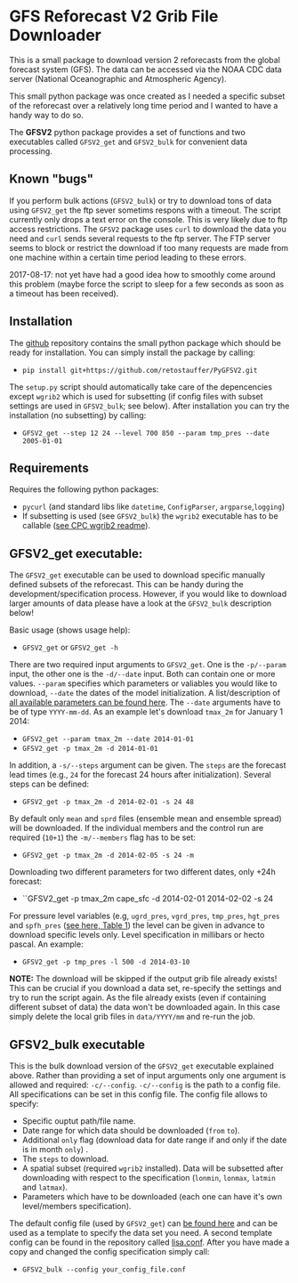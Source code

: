 

# GFS Reforecast V2 Grib File Downloader

This is a small package to download version 2 reforecasts
from the global forecast system (GFS). The data can be accessed
via the NOAA CDC data server (National Oceanographic and Atmospheric Agency).

This small python package was once created as I needed a specific subset
of the reforecast over a relatively long time period and I wanted to have
a handy way to do so.

The **GFSV2** python package provides a set of functions and two executables
called ``GFSV2_get`` and ``GFSV2_bulk`` for convenient data processing.

## Known "bugs"

If you perform bulk actions (`GFSV2_bulk`) or try to download tons of data
using `GFSV2_get` the ftp sever sometims respons with a timeout. The script
currently only drops a text error on the console. This is very likely due to
ftp access restrictions. The `GFSV2` package uses `curl` to download the data
you need and `curl` sends several requests to the ftp server. The FTP server
seems to block or restrict the download if too many requests are made from 
one machine within a certain time period leading to these errors. 

2017-08-17: not yet have had a good idea how to smoothly come around this
problem (maybe force the script to sleep for a few seconds as soon as a
timeout has been received).

## Installation

The [github](https://github.com/retostauffer/PyGFSV2]) repository contains the
small python package which should be ready for installation. You can simply
install the package by calling:

* `pip install git+https://github.com/retostauffer/PyGFSV2.git`

The `setup.py` script should automatically take care of the depencencies
except `wgrib2` which is used for subsetting (if config files with subset
settings are used in `GFSV2_bulk`; see below). After installation you can try
the installation (no subsetting) by calling:

* `GFSV2_get --step 12 24 --level 700 850 --param tmp_pres --date 2005-01-01`


## Requirements

Requires the following python packages:
* ``pycurl`` (and standard libs like ``datetime``, ``ConfigParser``, ``argparse``,``logging``)
* If subsetting is used (see ``GFSV2_bulk``) the ``wgrib2`` executable has to be callable
   ([see CPC wgrib2 readme](http://www.cpc.ncep.noaa.gov/products/wesley/wgrib2/)).

## GFSV2_get executable:

The ``GFSV2_get`` executable can be used to download specific manually defined
subsets of the reforecast. This can be handy during the development/specification
process. However, if you would like to download larger amounts of data please
have a look at the ``GFSV2_bulk`` description below!

Basic usage (shows usage help):
* ``GFSV2_get`` or ``GFSV2_get -h``

There are two required input arguments to ``GFSV2_get``. One is the ``-p/--param``
input, the other one is the ``-d/--date`` input. Both can contain one or more
values. ``--param`` specifies which parameters or valiables you would like to
download, ``--date`` the dates of the model initialization. A list/description
of [all available parameters can be found here](https://www.esrl.noaa.gov/psd/forecasts/reforecast2/README.GEFS_Reforecast2.pdf).
The ``--date`` arguments have to be of type ``YYYY-mm-dd``. As an example
let's download ``tmax_2m`` for January 1 2014:
* ``GFSV2_get --param tmax_2m --date 2014-01-01``
* ``GFSV2_get -p tmax_2m -d 2014-01-01``

In addition, a ``-s/--steps`` argument can be given. The ``steps`` are the
forecast lead times (e.g., ``24`` for the forecast 24 hours after initialization).
Several steps can be defined:
* ``GFSV2_get -p tmax_2m -d 2014-02-01 -s 24 48``

By default only ``mean`` and ``sprd`` files (ensemble mean and ensemble spread)
will be downloaded. If the individual members and the control run are required
(``10+1``) the ``-m/--members`` flag has to be set:
* ``GFSV2_get -p tmax_2m -d 2014-02-05 -s 24 -m``

Downloading two different parameters for two different dates, only +24h forecast:
* ``GFSV2_get -p tmax_2m cape_sfc -d 2014-02-01 2014-02-02 -s 24

For pressure level variables (e.g, ``ugrd_pres``, ``vgrd_pres``, ``tmp_pres``, ``hgt_pres`` and ``spfh_pres``
([see here, Table 1](https://www.esrl.noaa.gov/psd/forecasts/reforecast2/README.GEFS_Reforecast2.pdf)) the 
level can be given in advance to download specific levels only. Level specification
in millibars or hecto pascal. An example:
* ``GFSV2_get -p tmp_pres -l 500 -d 2014-03-10``

**NOTE:** The download will be skipped if the output grib file already exists!
This can be crucial if you download a data set, re-specify the settings and try
to run the script again. As the file already exists (even if containing different
subset of data) the data won't be downloaded again. In this case simply delete
the local grib files in ``data/YYYY/mm`` and re-run the job.

## GFSV2_bulk executable

This is the bulk download version of the ``GFSV2_get`` executable explained
above. Rather than providing a set of input arguments only one argument is
allowed and required: ``-c/--config``. ``-c/--config`` is the path to a config
file. All specifications can be set in this config file. The config file allows
to specify:

* Specific ouptut path/file name.
* Date range for which data should be downloaded (``from`` ``to``).
* Additional ``only`` flag (download data for date range if and only if the
   date is in month ``only``) .
* The ``steps`` to download.
* A spatial subset (required ``wgrib2`` installed). Data will be subsetted after 
   downloading with respect to the specification (``lonmin``, ``lonmax``, ``latmin`` and ``latmax``).
* Parameters which have to be downloaded (each one can have it's own level/members specification).

The default config file (used by ``GFSV2_get``) can
[be found here](GFSV2/config/default.conf) and can be used as a template
to specify the data set you need. A second template config can be found
in the repository called [lisa.conf](lisa.conf). After you have made a copy
and changed the config specification simply call:

* ``GFSV2_bulk --config your_config_file.conf``







